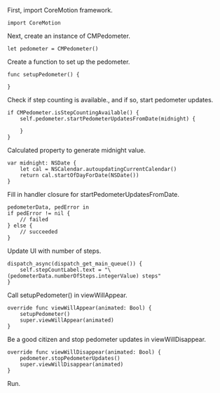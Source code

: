First, import CoreMotion framework.  

    import CoreMotion

Next, create an instance of CMPedometer.

    let pedometer = CMPedometer()

Create a function to set up the pedometer.

    func setupPedometer() {

    }

Check if step counting is available., and if so, start pedometer updates.

    if CMPedometer.isStepCountingAvailable() {
        self.pedometer.startPedometerUpdatesFromDate(midnight) {

        }
    }
Calculated property to generate midnight value.

    var midnight: NSDate {
        let cal = NSCalendar.autoupdatingCurrentCalendar()
        return cal.startOfDayForDate(NSDate())
    }

Fill in handler closure for startPedometerUpdatesFromDate.

    pedometerData, pedError in
    if pedError != nil {
        // failed
    } else {
        // succeeded
    }

Update UI with number of steps.

    dispatch_async(dispatch_get_main_queue()) {
        self.stepCountLabel.text = "\(pedometerData.numberOfSteps.integerValue) steps"
    }

Call setupPedometer() in viewWillAppear.

    override func viewWillAppear(animated: Bool) {
        setupPedometer()
        super.viewWillAppear(animated)
    }

Be a good citizen and stop pedometer updates in viewWillDisappear.

    override func viewWillDisappear(animated: Bool) {
        pedometer.stopPedometerUpdates()
        super.viewWillDisappear(animated)
    }

Run.



